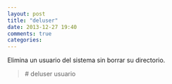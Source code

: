 ```yaml
---
layout: post
title: "deluser"
date: 2013-12-27 19:40
comments: true
categories: 
---
```

Elimina un usuario del sistema sin borrar su directorio.

>\# deluser usuario


